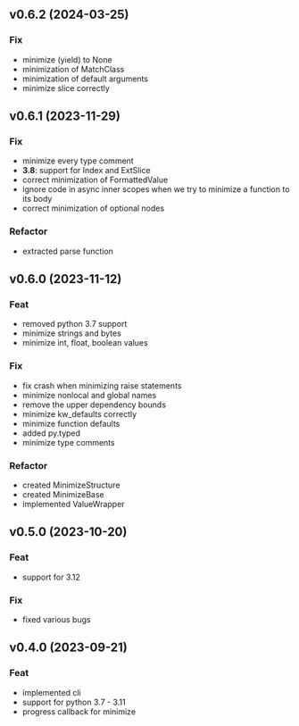 ## v0.6.2 (2024-03-25)

### Fix

- minimize (yield) to None
- minimization of MatchClass
- minimization of default arguments
- minimize slice correctly

## v0.6.1 (2023-11-29)

### Fix

- minimize every type comment
- **3.8**: support for Index and ExtSlice
- correct minimization of FormattedValue
- ignore code in async inner scopes when we try to minimize a function to its body
- correct minimization of optional nodes

### Refactor

- extracted parse function

## v0.6.0 (2023-11-12)

### Feat

- removed python 3.7 support
- minimize strings and bytes
- minimize int, float, boolean values

### Fix

- fix crash when minimizing raise statements
- minimize nonlocal and global names
- remove the upper dependency bounds
- minimize kw_defaults correctly
- minimize function defaults
- added py.typed
- minimize type comments

### Refactor

- created MinimizeStructure
- created MinimizeBase
- implemented ValueWrapper

## v0.5.0 (2023-10-20)

### Feat

- support for 3.12

### Fix

- fixed various bugs

## v0.4.0 (2023-09-21)

### Feat

- implemented cli
- support for python 3.7 - 3.11
- progress callback for minimize
